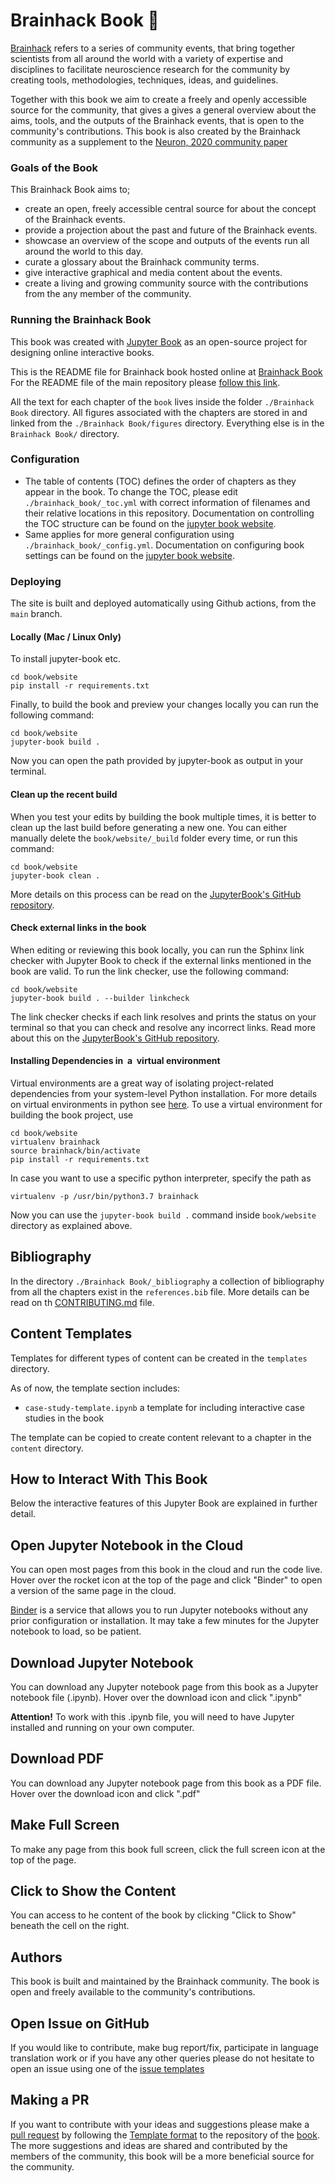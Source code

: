 # Brainhack Book :book: 

[Brainhack](brainhack.org) refers to a series of community events, that bring together scientists from all around the world with a variety of expertise and disciplines to facilitate neuroscience research for the community by creating tools, methodologies, techniques, ideas, and guidelines.

Together with this book we aim to create a freely and openly accessible source for the community, that gives a gives a general overview about the aims, tools, and the outputs of the Brainhack events, that is open to the community's contributions. This book is also created by the Brainhack community as a supplement to the [Neuron, 2020 community paper](https://psyarxiv.com/rytjq/) 

### Goals of the Book
This Brainhack Book aims to;

* create an open, freely accessible central source for about the concept of the Brainhack events.
* provide a projection about the past and future of the Brainhack events.
* showcase an  overview of the scope and outputs of the events run all around the world to this day.
* curate a glossary about the Brainhack community terms.
* give interactive graphical and media content about the events.
* create a living and growing community source with the contributions from the any member of the community.


### Running the Brainhack Book

This book was created with [Jupyter Book](https://jupyterbook.org/intro.html) as an open-source project for designing online interactive books.


This is the README file for Brainhack book hosted online at [Brainhack Book](https://brainhack.org/brainhack_jupyter_book/)
For the README file of the main repository please [follow this link](https://github.com/brainhackorg/brainhack_jupyter_book/blob/main/README.md).

All the text for each chapter of the `book` lives inside the folder `./Brainhack Book` directory.
All figures associated with the chapters are stored in and linked from the `./Brainhack Book/figures` directory.
Everything else is in the `Brainhack Book/` directory.

### Configuration

- The table of contents (TOC) defines the order of chapters as they appear in the book.
To change the TOC, please edit `./brainhack_book/_toc.yml` with correct information of filenames and their relative locations in this repository.
Documentation on controlling the TOC structure can be found on the [jupyter book website](https://jupyterbook.org/customize/toc.html).
- Same applies for more general configuration using `./brainhack_book/_config.yml`.
Documentation on configuring book settings can be found on the [jupyter book website](https://jupyterbook.org/customize/config.html).

### Deploying

The site is built and deployed automatically using Github actions, from the `main` branch.

#### Locally (Mac / Linux Only)

To install jupyter-book etc.
```
cd book/website
pip install -r requirements.txt
```

Finally, to build the book and preview your changes locally you can run the following command:
```
cd book/website
jupyter-book build .
```
Now you can open the path provided by jupyter-book as output in your terminal.

#### Clean up the recent build

When you test your edits by building the book multiple times, it is better to clean up the last build before generating a new one.
You can either manually delete the `book/website/_build` folder every time, or run this command:
```
cd book/website
jupyter-book clean .
```
More details on this process can be read on the [JupyterBook's GitHub repository](https://github.com/executablebooks/jupyter-book/blob/master/docs/advanced/advanced.md#clean-your-books-generated-files).

#### Check external links in the book

When editing or reviewing this book locally, you can run the Sphinx link checker with Jupyter Book to check if the external links mentioned in the book are valid.
To run the link checker, use the following command:

```
cd book/website
jupyter-book build . --builder linkcheck
```

The link checker checks if each link resolves and prints the status on your terminal so that you can check and resolve any incorrect links.
Read more about this on the [JupyterBook's GitHub repository](https://github.com/executablebooks/jupyter-book/blob/master/docs/advanced/advanced.md#check-external-links-in-your-book).

#### Installing Dependencies in  a  virtual environment

Virtual environments are a great way of isolating project-related dependencies from your system-level Python installation.
For more details on virtual environments in python see
[here](https://docs.python.org/3/tutorial/venv.html).
To use a virtual environment for building the book project, use

```
cd book/website
virtualenv brainhack
source brainhack/bin/activate
pip install -r requirements.txt
```

In case you want to use a specific python interpreter, specify the path as
```
virtualenv -p /usr/bin/python3.7 brainhack
```

Now you can use the `jupyter-book build .` command inside `book/website` directory as explained above.

<!--#### On Netlify

Brainhack book is built and deployed online using [Netlify](https://www.netlify.com/).

//If you want to deploy the book on Netlify, you'll need the following settings:

//- Base directory: `book/website`
//- Build command: `pip install -r requirements.txt && jupyter-book build .`
//- Publish directory: `book/website/_build/html`

//Netlify is smart and will find your requirements.txt to do the install for //you. :slightly_smiling_face:

You can find the build history or logs for Brainhack at https://app.netlify.com/sites/brainhack/deploys.-->

## Bibliography

In the directory `./Brainhack Book/_bibliography` a collection of bibliography from all the chapters exist in the `references.bib` file.
More details can be read on th [CONTRIBUTING.md](https://github.com/brainhackorg/brainhack_jupyter_book/blob/main/contributing_guideline.md) file. <!-- I will create one once we decide on the contribution method and workflow -->

## Content Templates

Templates for different types of content can be created in the `templates` directory.

As of now, the template section includes:
* `case-study-template.ipynb` a template for including interactive case studies in the book

The template can be copied to create content relevant to a chapter in the `content` directory.


## How to Interact With This Book

Below the interactive features of this Jupyter Book are explained in further detail. 


## Open Jupyter Notebook in the Cloud
You can open most pages from this book in the cloud and run the code live. Hover over the rocket icon at the top of the page and click "Binder" to open a version of the same page in the cloud.

[Binder](https://mybinder.org/) is a service that allows you to run Jupyter notebooks without any prior configuration or installation. It may take a few minutes for the Jupyter notebook to load, so be patient.



## Download Jupyter Notebook
You can download any Jupyter notebook page from this book as a Jupyter notebook file (.ipynb). Hover over the download icon and click ".ipynb"

**Attention!**
To work with this .ipynb file, you will need to have Jupyter installed and running on your own computer.


## Download PDF
You can download any Jupyter notebook page from this book as a PDF file. Hover over the download icon and click ".pdf"


## Make Full Screen
To make any page from this book full screen, click the full screen icon at the top of the page.




## Click to Show the Content
You can access to he content of the book by clicking "Click to Show" beneath the cell on the right.


## Authors

This book is built and maintained by the Brainhack community. The book is open and freely available to the community's contributions.


## Open Issue on GitHub
 If you would like to contribute, make bug report/fix, participate in language translation work or if you have any other queries please do not hesitate to open an issue using one of the [issue templates](https://github.com/brainhackorg/brainhack_jupyter_book/issues/new/choose)

 

## Making a PR <!--I was not sure whether we will accept the contributions via PR or issues so I put the both-->

If you want to contribute with your ideas and suggestions please make a [pull request](https://docs.github.com/en/free-pro-team@latest/github/collaborating-with-issues-and-pull-requests/creating-a-pull-request) by following the [Template format](https://github.com/brainhackorg/brainhack_jupyter_book/issues/new/choose) to the repository of the [book](https://github.com/brainhackorg/brainhack_jupyter_book). The more suggestions and ideas are shared and contributed by the members of the community, this book will be a more beneficial source for the community.
